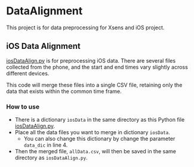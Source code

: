 # DataAlignment

This project is for data preprocessing for Xsens and iOS project.

## iOS Data Alignment
[iosDataAlign.py](iosDataAlign/iosDataAlign.py) is for preprocessing iOS data. There are several files collected from the phone, and the start and end times vary slightly across different devices. 

This code will merge these files into a single CSV file, retaining only the data that exists within the common time frame.

### How to use
* There is a dictionary `iosData` in the same directory as this Python file [iosDataAlign.py](iosDataAlign/iosDataAlign.py).
* Place all the data files you want to merge in dictionary `iosData`.
  * You can also change this dictionary by change the parameter `data_dic` in line 4.
* Then the merged file, `allData.csv`, will then be saved in the same directory as `iosDataAlign.py`.
